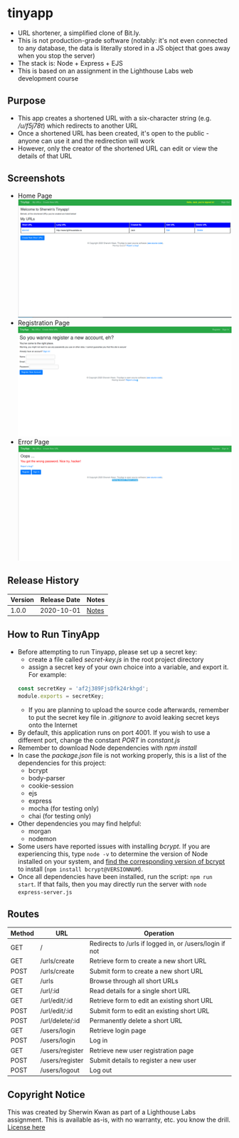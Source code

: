 # tinyapp

* URL shortener, a simplified clone of Bit.ly.
* This is not production-grade software (notably: it's not even connected to any database, the data is literally stored in a JS object that goes away when you stop the server)
* The stack is: Node + Express + EJS
* This is based on an assignment in the Lighthouse Labs web development course

## Purpose

* This app creates a shortened URL with a six-character string (e.g. */u/f5j78t*) which redirects to another URL
* Once a shortened URL has been created, it's open to the public - anyone can use it and the redirection will work
* However, only the creator of the shortened URL can edit or view the details of that URL

## Screenshots

* Home Page
![](https://github.com/sherwin-kwan/tinyapp/blob/master/docs/mainpage.png)
* Registration Page
![](https://github.com/sherwin-kwan/tinyapp/blob/master/docs/register.png) 
* Error Page
![](https://github.com/sherwin-kwan/tinyapp/blob/master/docs/error.png)

## Release History

Version | Release Date | Notes
---|---|---
1.0.0 | 2020-10-01 | [Notes](https://github.com/sherwin-kwan/tinyapp/blob/master/release-notes/1.0.0.md)

## How to Run TinyApp

* Before attempting to run Tinyapp, please set up a secret key:
  * create a file called *secret-key.js* in the root project directory
  * assign a secret key of your own choice into a variable, and export it. For example:
  ```javascript
  const secretKey = 'af2j389FjsDfk24rkhgd';
  module.exports = secretKey;
  ```
  * If you are planning to upload the source code afterwards, remember to put the secret key file in *.gitignore* to avoid leaking secret keys onto the Internet
* By default, this application runs on port 4001. If you wish to use a different port, change the constant *PORT* in *constant.js*
* Remember to download Node dependencies with *npm install*
* In case the *package.json* file is not working properly, this is a list of the dependencies for this project:
  * bcrypt
  * body-parser
  * cookie-session
  * ejs
  * express
  * mocha (for testing only)
  * chai (for testing only)
* Other dependencies you may find helpful:
  * morgan
  * nodemon
* Some users have reported issues with installing *bcrypt*. If you are experiencing this, type ```node -v``` to determine the version of Node installed on your system, and [find the corresponding version of bcrypt](https://www.npmjs.com/package/bcrypt) to install (```npm install bcrypt@VERSIONNUM```).
* Once all dependencies have been installed, run the script: ```npm run start```. If that fails, then you may directly run the server with ```node express-server.js```

## Routes

Method|URL|Operation
---|---|---
GET | / | Redirects to /urls if logged in, or /users/login if not
GET | /urls/create | Retrieve form to create a new short URL 
POST | /urls/create | Submit form to create a new short URL 
GET | /urls | Browse through all short URLs
GET | /url/:id | Read details for a single short URL
GET | /url/edit/:id | Retrieve form to edit an existing short URL
POST | /url/edit/:id | Submit form to edit an existing short URL
POST | /url/delete/:id | Permanently delete a short URL
GET | /users/login | Retrieve login page
POST | /users/login | Log in
GET | /users/register | Retrieve new user registration page
POST | /users/register | Submit details to register a new user
POST | /users/logout | Log out


## Copyright Notice

This was created by Sherwin Kwan as part of a Lighthouse Labs assignment. This is available as-is, with no warranty, etc. you know the drill. [License here](https://github.com/sherwin-kwan/tinyapp/blob/master/LICENSE)
